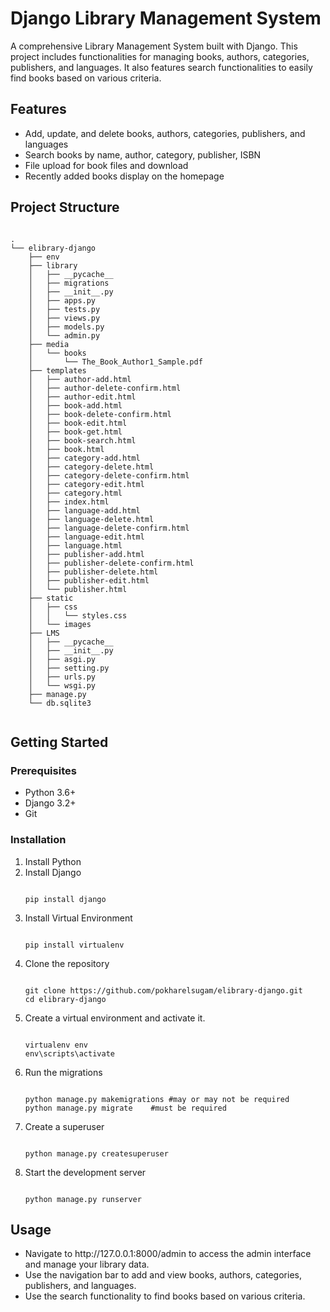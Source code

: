 # Django Library Management System

A comprehensive Library Management System built with Django. This project includes functionalities for managing books, authors, categories, publishers, and languages. It also features search functionalities to easily find books based on various criteria.

## Features

- Add, update, and delete books, authors, categories, publishers, and languages
- Search books by name, author, category, publisher, ISBN
- File upload for book files and download
- Recently added books display on the homepage

## Project Structure


<pre><code>
.
└── elibrary-django
    ├── env
    ├── library
    │   ├── __pycache__
    │   ├── migrations
    │   ├── __init__.py
    │   ├── apps.py
    │   ├── tests.py
    │   ├── views.py
    │   ├── models.py
    │   └── admin.py
    ├── media
    │   └── books
    │       └── The_Book_Author1_Sample.pdf
    ├── templates 
    │   ├── author-add.html
    │   ├── author-delete-confirm.html
    │   ├── author-edit.html
    │   ├── book-add.html
    │   ├── book-delete-confirm.html
    │   ├── book-edit.html
    │   ├── book-get.html
    │   ├── book-search.html
    │   ├── book.html
    │   ├── category-add.html
    │   ├── category-delete.html
    │   ├── category-delete-confirm.html
    │   ├── category-edit.html
    │   ├── category.html
    │   ├── index.html
    │   ├── language-add.html
    │   ├── language-delete.html
    │   ├── language-delete-confirm.html
    │   ├── language-edit.html
    │   ├── language.html
    │   ├── publisher-add.html
    │   ├── publisher-delete-confirm.html
    │   ├── publisher-delete.html
    │   ├── publisher-edit.html
    │   └── publisher.html
    ├── static
    │   ├── css
    │   │   └── styles.css
    │   └── images    
    ├── LMS
    │   ├── __pycache__
    │   ├── __init__.py
    │   ├── asgi.py
    │   ├── setting.py
    │   ├── urls.py
    │   └── wsgi.py
    ├── manage.py
    └── db.sqlite3
      
</code></pre>
## Getting Started

### Prerequisites

- Python 3.6+
- Django 3.2+
- Git

### Installation

1. Install Python
2. Install Django
   <pre><code>
   pip install django
   </code></pre>
4. Install Virtual Environment
   <pre><code>
   pip install virtualenv
   </code></pre>
6. Clone the repository
   <pre><code>
   git clone https://github.com/pokharelsugam/elibrary-django.git
   cd elibrary-django
   </code></pre>
8. Create a virtual environment and activate it.
   <pre><code>
   virtualenv env
   env\scripts\activate
   </code></pre>
10. Run the migrations
    <pre><code>
    python manage.py makemigrations #may or may not be required
    python manage.py migrate	#must be required
    </code></pre>
12. Create a superuser
    <pre><code>
    python manage.py createsuperuser
    </code></pre>
14. Start the development server
    <pre><code>
    python manage.py runserver
    </code></pre>

## Usage
<ul>
<li>Navigate to http://127.0.0.1:8000/admin to access the admin interface and manage your library data.</li>
<li>Use the navigation bar to add and view books, authors, categories, publishers, and languages.</li>
<li>Use the search functionality to find books based on various criteria.</li>
</ul>
